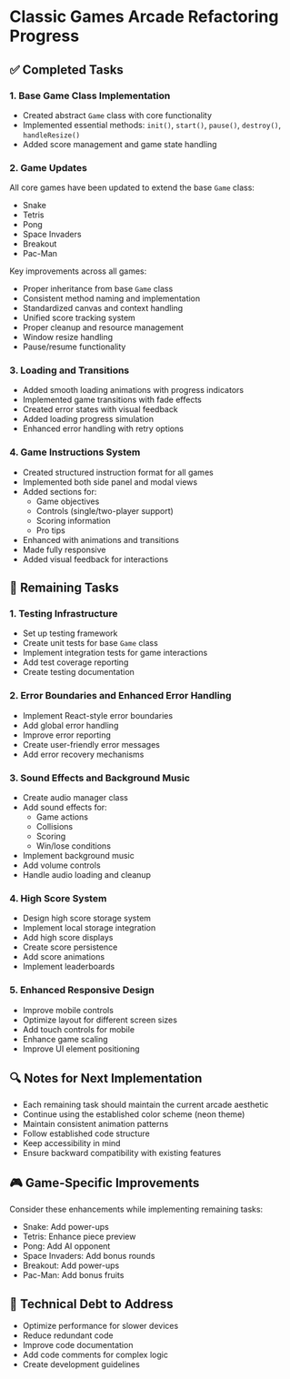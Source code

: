 # Classic Games Arcade Refactoring Progress

## ✅ Completed Tasks

### 1. Base Game Class Implementation
- Created abstract `Game` class with core functionality
- Implemented essential methods: `init()`, `start()`, `pause()`, `destroy()`, `handleResize()`
- Added score management and game state handling

### 2. Game Updates
All core games have been updated to extend the base `Game` class:
- Snake
- Tetris
- Pong
- Space Invaders
- Breakout
- Pac-Man

Key improvements across all games:
- Proper inheritance from base `Game` class
- Consistent method naming and implementation
- Standardized canvas and context handling
- Unified score tracking system
- Proper cleanup and resource management
- Window resize handling
- Pause/resume functionality

### 3. Loading and Transitions
- Added smooth loading animations with progress indicators
- Implemented game transitions with fade effects
- Created error states with visual feedback
- Added loading progress simulation
- Enhanced error handling with retry options

### 4. Game Instructions System
- Created structured instruction format for all games
- Implemented both side panel and modal views
- Added sections for:
  - Game objectives
  - Controls (single/two-player support)
  - Scoring information
  - Pro tips
- Enhanced with animations and transitions
- Made fully responsive
- Added visual feedback for interactions

## 🚧 Remaining Tasks

### 1. Testing Infrastructure
- Set up testing framework
- Create unit tests for base `Game` class
- Implement integration tests for game interactions
- Add test coverage reporting
- Create testing documentation

### 2. Error Boundaries and Enhanced Error Handling
- Implement React-style error boundaries
- Add global error handling
- Improve error reporting
- Create user-friendly error messages
- Add error recovery mechanisms

### 3. Sound Effects and Background Music
- Create audio manager class
- Add sound effects for:
  - Game actions
  - Collisions
  - Scoring
  - Win/lose conditions
- Implement background music
- Add volume controls
- Handle audio loading and cleanup

### 4. High Score System
- Design high score storage system
- Implement local storage integration
- Add high score displays
- Create score persistence
- Add score animations
- Implement leaderboards

### 5. Enhanced Responsive Design
- Improve mobile controls
- Optimize layout for different screen sizes
- Add touch controls for mobile
- Enhance game scaling
- Improve UI element positioning

## 🔍 Notes for Next Implementation
- Each remaining task should maintain the current arcade aesthetic
- Continue using the established color scheme (neon theme)
- Maintain consistent animation patterns
- Follow established code structure
- Keep accessibility in mind
- Ensure backward compatibility with existing features

## 🎮 Game-Specific Improvements
Consider these enhancements while implementing remaining tasks:
- Snake: Add power-ups
- Tetris: Enhance piece preview
- Pong: Add AI opponent
- Space Invaders: Add bonus rounds
- Breakout: Add power-ups
- Pac-Man: Add bonus fruits

## 🔧 Technical Debt to Address
- Optimize performance for slower devices
- Reduce redundant code
- Improve code documentation
- Add code comments for complex logic
- Create development guidelines